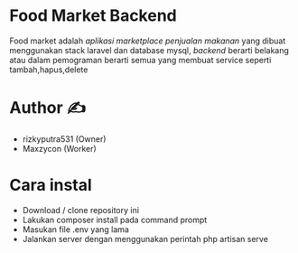 # Food Market Backend

Food market adalah _aplikasi marketplace penjualan makanan_ yang dibuat menggunakan stack laravel dan database mysql, _backend_ berarti belakang atau dalam pemograman berarti semua yang membuat service seperti tambah,hapus,delete

# Author ✍️

-   rizkyputra531 (Owner)
-   Maxzycon (Worker)

# Cara instal

-   Download / clone repository ini
-   Lakukan composer install pada command prompt
-   Masukan file .env yang lama
-   Jalankan server dengan menggunakan perintah php artisan serve
